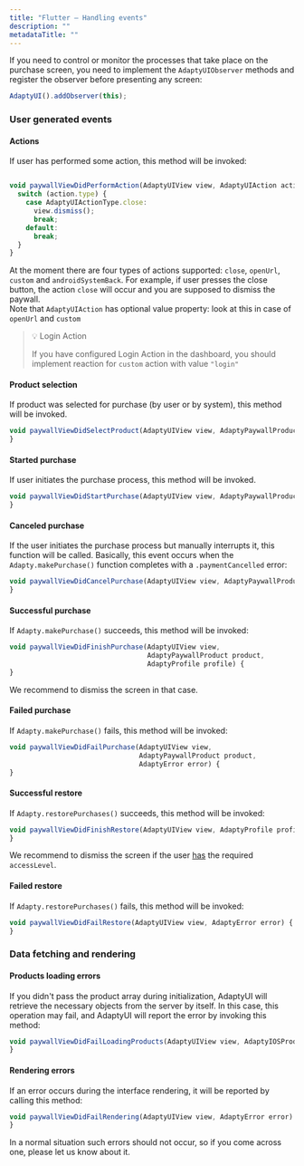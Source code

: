 ```yaml
---
title: "Flutter – Handling events"
description: ""
metadataTitle: ""
---
```


If you need to control or monitor the processes that take place on the purchase screen, you need to implement the `AdaptyUIObserver` methods and register the observer before presenting any screen:

```javascript Flutter
AdaptyUI().addObserver(this);
```

### User generated events

#### Actions

If user has performed some action, this method will be invoked:

```javascript Flutter

void paywallViewDidPerformAction(AdaptyUIView view, AdaptyUIAction action) {
  switch (action.type) {
    case AdaptyUIActionType.close:
      view.dismiss();
      break;
    default:
      break;
  }
}
```

At the moment there are four types of actions supported: `close`, `openUrl`, `custom` and `androidSystemBack`. For example, if user presses the close button, the action `close` will occur and you are supposed to dismiss the paywall.  
Note that `AdaptyUIAction` has optional value property: look at this in case of `openUrl` and `custom`

> 💡 Login Action
> 
> If you have configured Login Action in the dashboard, you should implement reaction for `custom` action with value `"login"`

#### Product selection

If product was selected for purchase (by user or by system), this method will be invoked.

```javascript Flutter
void paywallViewDidSelectProduct(AdaptyUIView view, AdaptyPaywallProduct product) {
}
```

#### Started purchase

If user initiates the purchase process, this method will be invoked.

```javascript Flutter
void paywallViewDidStartPurchase(AdaptyUIView view, AdaptyPaywallProduct product) {
}
```

#### Canceled purchase

If the user initiates the purchase process but manually interrupts it, this function will be called. Basically, this event occurs when the `Adapty.makePurchase()` function completes with a `.paymentCancelled` error:

```javascript Flutter
void paywallViewDidCancelPurchase(AdaptyUIView view, AdaptyPaywallProduct product) {
}
```

#### Successful purchase

If `Adapty.makePurchase()` succeeds, this method will be invoked:

```javascript Flutter
void paywallViewDidFinishPurchase(AdaptyUIView view, 
                                  AdaptyPaywallProduct product, 
                                  AdaptyProfile profile) {
}
```

We recommend to dismiss the screen in that case.

#### Failed purchase

If `Adapty.makePurchase()` fails, this method will be invoked:

```javascript Flutter
void paywallViewDidFailPurchase(AdaptyUIView view, 
                                AdaptyPaywallProduct product, 
                                AdaptyError error) {
}
```

#### Successful restore

If `Adapty.restorePurchases()` succeeds, this method will be invoked:

```javascript Flutter
void paywallViewDidFinishRestore(AdaptyUIView view, AdaptyProfile profile) {
}
```

We recommend to dismiss the screen if the user [has](subscription-status) the required `accessLevel`.

#### Failed restore

If `Adapty.restorePurchases()` fails, this method will be invoked:

```javascript Flutter
void paywallViewDidFailRestore(AdaptyUIView view, AdaptyError error) {
}
```

### Data fetching and rendering

#### Products loading errors

If you didn't pass the product array during initialization, AdaptyUI will retrieve the necessary objects from the server by itself. In this case, this operation may fail, and AdaptyUI will report the error by invoking this method:

```javascript Flutter
void paywallViewDidFailLoadingProducts(AdaptyUIView view, AdaptyIOSProductsFetchPolicy? fetchPolicy, AdaptyError error) {
}
```

#### Rendering errors

If an error occurs during the interface rendering, it will be reported by calling this method:

```javascript Flutter
void paywallViewDidFailRendering(AdaptyUIView view, AdaptyError error) {
}
```

In a normal situation such errors should not occur, so if you come across one, please let us know about it.
